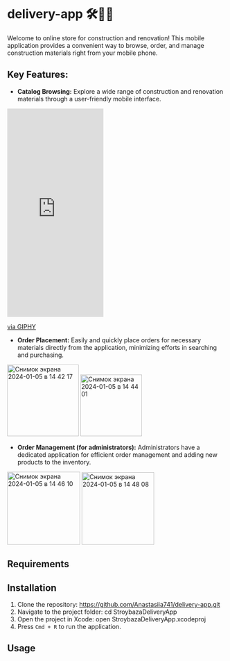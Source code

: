 # delivery-app 🛠️🏡📲
Welcome to online store for construction and renovation! This mobile application provides a convenient way to browse, order, and manage construction materials right from your mobile phone.
## Key Features:
- **Catalog Browsing:**
  Explore a wide range of construction and renovation materials through a user-friendly mobile interface.
<iframe src="https://giphy.com/embed/uNvpZ73FIqDMu4xk6n" width="222" height="480" frameBorder="0" class="giphy-embed" allowFullScreen></iframe><p><a href="https://giphy.com/gifs/uNvpZ73FIqDMu4xk6n">via GIPHY</a></p>

- **Order Placement:**
  Easily and quickly place orders for necessary materials directly from the application, minimizing efforts in searching and purchasing.
<img width="165" alt="Снимок экрана 2024-01-05 в 14 42 17" src="https://github.com/Anastasiia741/delivery-app/assets/56585649/5fdb0dd0-8499-4b42-8c57-f7c4b21a82a0">

<img width="142" alt="Снимок экрана 2024-01-05 в 14 44 01" src="https://github.com/Anastasiia741/delivery-app/assets/56585649/d1856482-cf84-4b77-ac0e-4638985ca6d7">

- **Order Management (for administrators):**
  Administrators have a dedicated application for efficient order management and adding new products to the inventory.
<img width="168" alt="Снимок экрана 2024-01-05 в 14 46 10" src="https://github.com/Anastasiia741/delivery-app/assets/56585649/1ba7d1e6-446f-454e-a17a-baa9f3d26d42">

<img width="167" alt="Снимок экрана 2024-01-05 в 14 48 08" src="https://github.com/Anastasiia741/delivery-app/assets/56585649/b85d16b7-0166-49ac-a08c-947fd74631d3">


## Requirements


## Installation

1. Clone the repository: https://github.com/Anastasiia741/delivery-app.git 
2. Navigate to the project folder: cd StroybazaDeliveryApp
3. Open the project in Xcode: open StroybazaDeliveryApp.xcodeproj
4. Press `Cmd + R` to run the application.

## Usage


